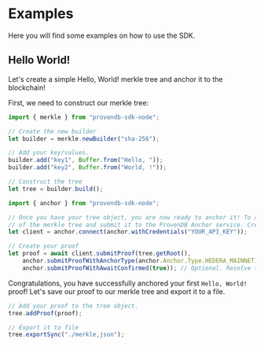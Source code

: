# Examples

Here you will find some examples on how to use the SDK.

## Hello World!

Let's create a simple Hello, World! merkle tree and anchor it to the blockchain!

First, we need to construct our merkle tree:

```js
import { merkle } from "provendb-sdk-node";

// Create the new builder
let builder = merkle.newBuilder("sha-256");

// Add your key/values.
builder.add("key1", Buffer.from("Hello, "));
builder.add("key2", Buffer.from("World, !"));

// Construct the tree
let tree = builder.build();

```



```js
import { anchor } from "provendb-sdk-node";

// Once you have your tree object, you are now ready to anchor it! To anchor it, we use the root hash
// of the merkle tree and submit it to the ProvenDB Anchor service. Create your new anchor client.
let client = anchor.connect(anchor.withCredentials("YOUR_API_KEY"));

// Create your proof
let proof = await client.submitProof(tree.getRoot(), 
    anchor.submitProofWithAnchorType(anchor.Anchor.Type.HEDERA_MAINNET), // Optional. Add your anchor type.
    anchor.submitProofWithAwaitConfirmed(true)); // Optional. Resolve the promise only when the proof is confirmed.
```

Congratulations, you have successfully anchored your first `Hello, World!` proof! Let's save our proof to our merkle tree
and export it to a file.

```js
// Add your proof to the tree object.
tree.addProof(proof);

// Export it to file
tree.exportSync("./merkle,json");
```
